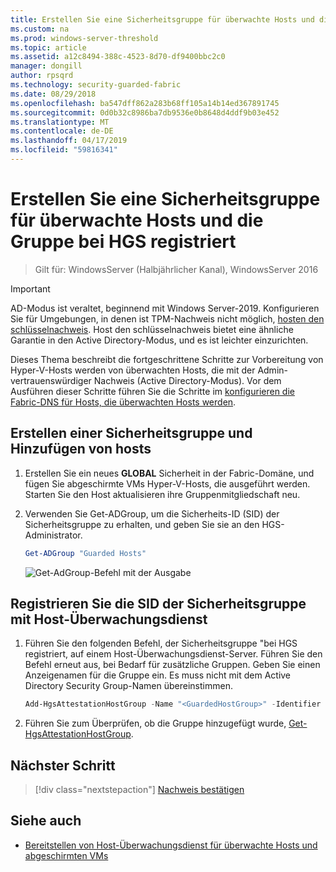```yaml
---
title: Erstellen Sie eine Sicherheitsgruppe für überwachte Hosts und die Gruppe bei HGS registriert
ms.custom: na
ms.prod: windows-server-threshold
ms.topic: article
ms.assetid: a12c8494-388c-4523-8d70-df9400bbc2c0
manager: dongill
author: rpsqrd
ms.technology: security-guarded-fabric
ms.date: 08/29/2018
ms.openlocfilehash: ba547dff862a283b68ff105a14b14ed367891745
ms.sourcegitcommit: 0d0b32c8986ba7db9536e0b8648d4ddf9b03e452
ms.translationtype: MT
ms.contentlocale: de-DE
ms.lasthandoff: 04/17/2019
ms.locfileid: "59816341"
---
```

# <a name="create-a-security-group-for-guarded-hosts-and-register-the-group-with-hgs"></a>Erstellen Sie eine Sicherheitsgruppe für überwachte Hosts und die Gruppe bei HGS registriert

>Gilt für: WindowsServer (Halbjährlicher Kanal), WindowsServer 2016

>[!IMPORTANT]
>AD-Modus ist veraltet, beginnend mit Windows Server-2019. Konfigurieren Sie für Umgebungen, in denen ist TPM-Nachweis nicht möglich, [hosten den schlüsselnachweis](guarded-fabric-initialize-hgs-key-mode.md). Host den schlüsselnachweis bietet eine ähnliche Garantie in den Active Directory-Modus, und es ist leichter einzurichten. 


Dieses Thema beschreibt die fortgeschrittene Schritte zur Vorbereitung von Hyper-V-Hosts werden von überwachten Hosts, die mit der Admin-vertrauenswürdiger Nachweis (Active Directory-Modus). Vor dem Ausführen dieser Schritte führen Sie die Schritte im [konfigurieren die Fabric-DNS für Hosts, die überwachten Hosts werden](guarded-fabric-configuring-fabric-dns-ad.md).


## <a name="create-a-security-group-and-add-hosts"></a>Erstellen einer Sicherheitsgruppe und Hinzufügen von hosts

1. Erstellen Sie ein neues **GLOBAL** Sicherheit in der Fabric-Domäne, und fügen Sie abgeschirmte VMs Hyper-V-Hosts, die ausgeführt werden. Starten Sie den Host aktualisieren ihre Gruppenmitgliedschaft neu.

2. Verwenden Sie Get-ADGroup, um die Sicherheits-ID (SID) der Sicherheitsgruppe zu erhalten, und geben Sie sie an den HGS-Administrator. 

    ```powershell
    Get-ADGroup "Guarded Hosts"
    ```

    ![Get-AdGroup-Befehl mit der Ausgabe](../media/Guarded-Fabric-Shielded-VM/guarded-host-get-adgroup.png)

## <a name="register-the-sid-of-the-security-group-with-hgs"></a>Registrieren Sie die SID der Sicherheitsgruppe mit Host-Überwachungsdienst  

1. Führen Sie den folgenden Befehl, der Sicherheitsgruppe "bei HGS registriert, auf einem Host-Überwachungsdienst-Server. 
   Führen Sie den Befehl erneut aus, bei Bedarf für zusätzliche Gruppen. 
   Geben Sie einen Anzeigenamen für die Gruppe ein. 
   Es muss nicht mit dem Active Directory Security Group-Namen übereinstimmen. 

   ```powershell
   Add-HgsAttestationHostGroup -Name "<GuardedHostGroup>" -Identifier "<SID>"
   ```

2. Führen Sie zum Überprüfen, ob die Gruppe hinzugefügt wurde, [Get-HgsAttestationHostGroup](https://technet.microsoft.com/library/mt652172.aspx). 

## <a name="next-step"></a>Nächster Schritt

>[!div class="nextstepaction"]
[Nachweis bestätigen](guarded-fabric-confirm-hosts-can-attest-successfully.md)


## <a name="see-also"></a>Siehe auch

- [Bereitstellen von Host-Überwachungsdienst für überwachte Hosts und abgeschirmten VMs](guarded-fabric-deploying-hgs-overview.md)

